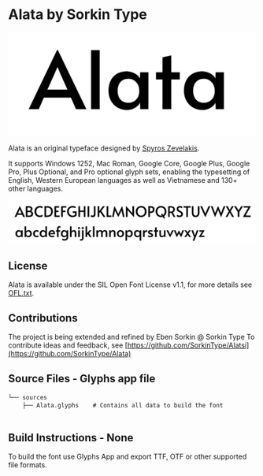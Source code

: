 Alata by Sorkin Type
===========================

![Sample Image](documentation/image1.png)

Alata is an original typeface designed by [Spyros Zevelakis](https://www.2xux.com).

It supports Windows 1252, Mac Roman, Google Core, Google Plus, Google Pro, Plus Optional, and Pro optional glyph sets, enabling the typesetting of English, Western European languages as well as Vietnamese and 130+ other languages.

![Sample Image](documentation/image2.png)

License
-------

Alata is available under the SIL Open Font License v1.1, for more details see [OFL.txt](OFL.txt).

Contributions
-------------

The project is being extended and refined by Eben Sorkin @ Sorkin Type
To contribute ideas and feedback, see [https://github.com/SorkinType/Alatsi](https://github.com/SorkinType/Alata)


Source Files - Glyphs app file
------------

```
└── sources
    ├── Alata.glyphs	# Contains all data to build the font


```

Build Instructions - None
------------------

To build the font use Glyphs App and export TTF, OTF or other supported file formats.
